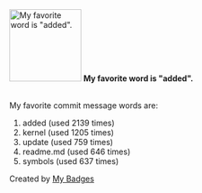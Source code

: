 <img src="https://my-badges.github.io/my-badges/favorite-word.png" alt="My favorite word is &quot;added&quot;." title="My favorite word is &quot;added&quot;." width="128">
<strong>My favorite word is &quot;added&quot;.</strong>
<br><br>

My favorite commit message words are:

1. added (used 2139 times)
2. kernel (used 1205 times)
3. update (used 759 times)
4. readme.md (used 646 times)
5. symbols (used 637 times)


Created by <a href="https://github.com/my-badges/my-badges">My Badges</a>